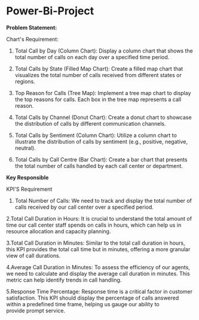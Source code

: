 # Power-Bi-Project

**Problem Statement:**

Chart's Requirement:

1. Total Call by Day (Column Chart): Display a column chart that shows the total number of calls on each day over a specified time period.

2. Total Calls by State (Filled Map Chart): Create a filled map chart that visualizes the total number of calls received from different states or regions.

3. Top Reason for Calls (Tree Map): Implement a tree map chart to display the top reasons for calls. Each box in the tree map represents a call reason.

4. Total Calls by Channel (Donut Chart): Create a donut chart to showcase the distribution of calls by different communication channels.

5. Total Calls by Sentiment (Column Chart): Utilize a column chart to illustrate the distribution of calls by sentiment (e.g., positive, negative, neutral).

6. Total Calls by Call Centre (Bar Chart): Create a bar chart that presents the total number of calls handled by each call center or department.

**Key Responsible**

KPI'S Requirement

1. Total Number of Calls: We need to track and display the total number of calls received by our call center over a specified period.

2.Total Call Duration in Hours: It is crucial to understand the total amount of time our call center staff spends on calls in hours, which can help us in resource allocation and capacity planning.

3.Total Call Duration in Minutes: Similar to the total call duration in hours, this KPI provides the total call time but in minutes, offering a more granular view of call durations.

4.Average Call Duration in Minutes: To assess the efficiency of our agents, we need to calculate and display the average call duration in minutes. This metric can help identify trends in call handling.

5.Response Time Percentage: Response time is a critical factor in customer satisfaction. This KPI should display the percentage of calls answered within a predefined time frame, helping us gauge our ability to provide prompt service.
